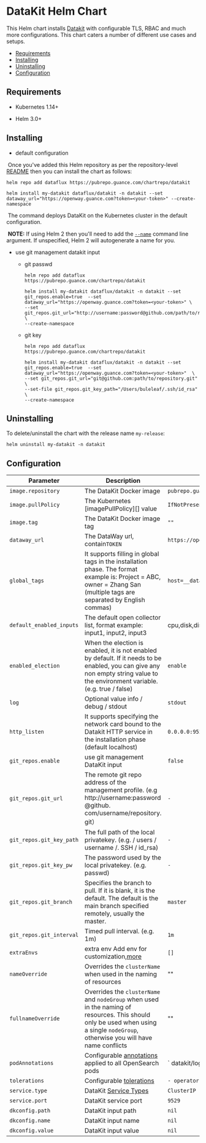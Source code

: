 # DataKit Helm Chart

This Helm chart installs [Datakit](https://github.com/GuanceCloud/datakit) with configurable TLS, RBAC and much more configurations. This chart caters a number of different use cases and setups.

- [Requirements](#requirements)
- [Installing](#installing)
- [Uninstalling](#uninstalling)
- [Configuration](#configuration)

## Requirements

- Kubernetes 1.14+

- Helm 3.0+

  

## Installing

- default configuration

​	Once you've added this Helm repository as per the repository-level [README](../../README.md#installing) then you can install the chart as follows:

 ```shell
 helm repo add dataflux https://pubrepo.guance.com/chartrepo/datakit
 
 helm install my-datakit dataflux/datakit -n datakit --set dataway_url="https://openway.guance.com?token=<your-token>" --create-namespace 
 ```

​	The command deploys DataKit on the Kubernetes cluster in the default configuration.

​	**NOTE:** If using Helm 2 then you'll need to add the [`--name`](https://v2.helm.sh/docs/helm/#options-21) command line argument. If unspecified, Helm 2 will autogenerate a name for you.

- use git management datakit input
  - git passwd
  
    ```
    helm repo add dataflux https://pubrepo.guance.com/chartrepo/datakit
    
    helm install my-datakit dataflux/datakit -n datakit --set git_repos.enable=true  --set dataway_url="https://openway.guance.com?token=<your-token>" \
    --set git_repos.git_url="http://username:password@github.com/path/to/repository.git" \
    --create-namespace 
    ```
  
  - git key
  
    ```
    helm repo add dataflux https://pubrepo.guance.com/chartrepo/datakit
    
    helm install my-datakit dataflux/datakit -n datakit --set git_repos.enable=true  --set dataway_url="https://openway.guance.com?token=<your-token>"  \
    --set git_repos.git_url="git@github.com:path/to/repository.git" \
    --set-file git_repos.git_key_path="/Users/buleleaf/.ssh/id_rsa" \
    --create-namespace 
    ```
    
    

## Uninstalling
To delete/uninstall the chart with the release name `my-release`:

```shell
helm uninstall my-datakit -n datakit
```

## Configuration

| Parameter                | Description                                                  | Default                                                      | Required |
| ------------------------ | ------------------------------------------------------------ | ------------------------------------------------------------ | -------- |
| `image.repository`       | The DataKit Docker image                                     | `pubrepo.guance.com/chartrepo/datakit`                      | `true`   |
| `image.pullPolicy`       | The Kubernetes [imagePullPolicy][] value                     | `IfNotPresent`                                               |          |
| `image.tag`              | The DataKit Docker image tag                                 | `""`                                                         |          |
| `dataway_url`            | The DataWay url, contain`TOKEN`                              | `https://openway.guance.com?token=<your-token>`              | `true`   |
| `global_tags`            | It supports filling in global tags in the installation phase. The format example is: Project = ABC, owner = Zhang San (multiple tags are separated by English commas) | `host=__datakit_hostname,host_ip=__datakit_ip`               |          |
| `default_enabled_inputs` | The default open collector list, format example: input1, input2, input3 | cpu,disk,diskio,mem,swap,system,hostobject,net,host_processes,container |          |
| `enabled_election`       | When the election is enabled, it is not enabled by default. If it needs to be enabled, you can give any non empty string value to the environment variable. (e.g. true / false) | `enable`                                                     |          |
| `log`                    | Optional value info / debug / stdout                         | `stdout`                                                     |          |
| `http_listen`            | It supports specifying the network card bound to the Datakit HTTP service in the installation phase (default localhost) | `0.0.0.0:9529`                                               |          |
| `git_repos.enable`       | use git management DataKit input                             | `false`                                                      |          |
| `git_repos.git_url`      | The remote git repo address of the management profile. (e.g http://username:password @github. com/username/repository. git） | `-`                                                          |          |
| `git_repos.git_key_path` | The full path of the local privatekey. (e.g. / users / username /. SSH / id_rsa) | `-`                                                          |          |
| `git_repos.git_key_pw`   | The password used by the local privatekey. (e.g. passwd)     | `-`                                                          |          |
| `git_repos.git_branch`   | Specifies the branch to pull. If it is blank, it is the default. The default is the main branch specified remotely, usually the master. | `master`                                                     |          |
| `git_repos.git_interval` | Timed pull interval. (e.g. 1m)                               | `1m`                                                         |          |
| `extraEnvs`              | extra env Add env for customization,[more](https://www.yuque.com/dataflux/datakit/datakit-install#f9858758) | `[]`                                                         |          |
| `nameOverride`           | Overrides the `clusterName` when used in the naming of resources | ""                                                           |          |
| `fullnameOverride`       | Overrides the `clusterName` and `nodeGroup` when used in the naming of resources. This should only be used when using a single `nodeGroup`, otherwise you will have name conflicts | ""                                                           |          |
| `podAnnotations`         | Configurable [annotations][] applied to all OpenSearch pods  | `  datakit/logs: | [{"disable": true}]`                      |          |
| `tolerations`            | Configurable [tolerations][]                                 | `- operator: Exists`                                         |          |
| `service.type`           | DataKit [Service Types][]                                    | `ClusterIP`                                                  |          |
| `service.port`           | DataKit service port                                         | `9529`                                                       |          |
| `dkconfig.path`          | DataKit input path                                           | `nil`                                                        |          |
| `dkconfig.name`          | DataKit input name                                           | `nil`                                                        |          |
| `dkconfig.value`         | DataKit input value                                          | `nil`                                                        |          |



[environment from variables]: https://kubernetes.io/docs/tasks/configure-pod-container/configure-pod-configmap/#configure-all-key-value-pairs-in-a-configmap-as-container-environment-variables

[hostAliases]: https://kubernetes.io/docs/concepts/services-networking/add-entries-to-pod-etc-hosts-with-host-aliases/

[image.pullPolicy]: https://kubernetes.io/docs/concepts/containers/images/#updating-images


[annotations]: https://kubernetes.io/docs/concepts/overview/working-with-objects/annotations/

[tolerations]: https://kubernetes.io/docs/concepts/configuration/taint-and-toleration/

[service types]: https://kubernetes.io/docs/concepts/services-networking/service/#publishing-services-service-types
